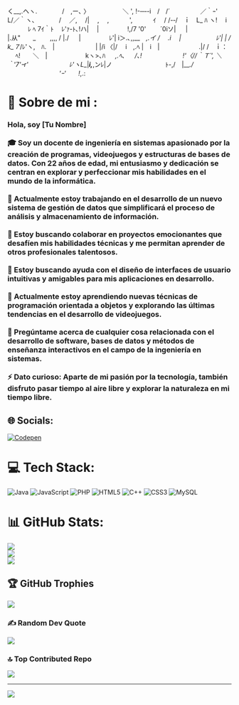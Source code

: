 く__,.ヘヽ.　　　　/　,ー､ 〉
　　　　　＼ ', !-─‐-i　/　/´
　　　 　 ／｀ｰ'　　　 L/／｀ヽ､
　　 　 /　 ／,　 /|　 ,　 ,　　　 ',
　　　ｲ 　/ /-‐/　ｉ　L_ ﾊ ヽ!　 i
　　　 ﾚ ﾍ 7ｲ｀ﾄ　 ﾚ'ｧ-ﾄ､!ハ|　 |
　　　　 !,/7 '0'　　 ´0iソ| 　      |　　　
　　　　 |.从"　　_　　 ,,,, / |./ 　 |
　　　　 ﾚ'| i＞.､,,__　_,.イ / 　.i 　|
　　　　　 ﾚ'| | / k_７_/ﾚ'ヽ,　ﾊ.　|
　　　　　　 | |/i 〈|/　 i　,.ﾍ |　i　|
　　　　　　.|/ /　ｉ： 　 ﾍ!　　＼　|
　　　 　 　 kヽ>､ﾊ 　 _,.ﾍ､ 　 /､!
　　　　　　 !'〈//｀Ｔ´', ＼ ｀'7'ｰr'
　　　　　　 ﾚ'ヽL__|___i,___,ンﾚ|ノ
　　　　　 　　　ﾄ-,/　|___./
　　　　　 　　　'ｰ'　　!_,.:


# 💫 Sobre de mi :
### Hola, soy [Tu Nombre]<br><br>🎓 Soy un docente de ingeniería en sistemas apasionado por la creación de programas, videojuegos y estructuras de bases de datos. Con 22 años de edad, mi entusiasmo y dedicación se centran en explorar y perfeccionar mis habilidades en el mundo de la informática.<br><br>🔭 Actualmente estoy trabajando en el desarrollo de un nuevo sistema de gestión de datos que simplificará el proceso de análisis y almacenamiento de información.<br><br>👯 Estoy buscando colaborar en proyectos emocionantes que desafíen mis habilidades técnicas y me permitan aprender de otros profesionales talentosos.<br><br>🤝 Estoy buscando ayuda con el diseño de interfaces de usuario intuitivas y amigables para mis aplicaciones en desarrollo.<br><br>🌱 Actualmente estoy aprendiendo nuevas técnicas de programación orientada a objetos y explorando las últimas tendencias en el desarrollo de videojuegos.<br><br>💬 Pregúntame acerca de cualquier cosa relacionada con el desarrollo de software, bases de datos y métodos de enseñanza interactivos en el campo de la ingeniería en sistemas.<br><br>⚡ Dato curioso: Aparte de mi pasión por la tecnología, también disfruto pasar tiempo al aire libre y explorar la naturaleza en mi tiempo libre. <br>


## 🌐 Socials:
[![Codepen](https://img.shields.io/badge/Codepen-000000?style=for-the-badge&logo=codepen&logoColor=white)](https://codepen.io/https://codepen.io/Axel-Rous/) 

# 💻 Tech Stack:
![Java](https://img.shields.io/badge/java-%23ED8B00.svg?style=for-the-badge&logo=openjdk&logoColor=white) ![JavaScript](https://img.shields.io/badge/javascript-%23323330.svg?style=for-the-badge&logo=javascript&logoColor=%23F7DF1E) ![PHP](https://img.shields.io/badge/php-%23777BB4.svg?style=for-the-badge&logo=php&logoColor=white) ![HTML5](https://img.shields.io/badge/html5-%23E34F26.svg?style=for-the-badge&logo=html5&logoColor=white) ![C++](https://img.shields.io/badge/c++-%2300599C.svg?style=for-the-badge&logo=c%2B%2B&logoColor=white) ![CSS3](https://img.shields.io/badge/css3-%231572B6.svg?style=for-the-badge&logo=css3&logoColor=white) ![MySQL](https://img.shields.io/badge/mysql-%2300000f.svg?style=for-the-badge&logo=mysql&logoColor=white)
# 📊 GitHub Stats:
![](https://github-readme-stats.vercel.app/api?username=AxelAceves&theme=swift&hide_border=false&include_all_commits=false&count_private=false)<br/>
![](https://github-readme-streak-stats.herokuapp.com/?user=AxelAceves&theme=swift&hide_border=false)<br/>
![](https://github-readme-stats.vercel.app/api/top-langs/?username=AxelAceves&theme=swift&hide_border=false&include_all_commits=false&count_private=false&layout=compact)

## 🏆 GitHub Trophies
![](https://github-profile-trophy.vercel.app/?username=AxelAceves&theme=flat&no-frame=true&no-bg=true&margin-w=4)

### ✍️ Random Dev Quote
![](https://quotes-github-readme.vercel.app/api?type=horizontal&theme=light)

### 🔝 Top Contributed Repo
![](https://github-contributor-stats.vercel.app/api?username=AxelAceves&limit=5&theme=dark_dimmed&combine_all_yearly_contributions=true)

---
[![](https://visitcount.itsvg.in/api?id=AxelAceves&icon=5&color=4)](https://visitcount.itsvg.in)

<!-- Proudly created with GPRM ( https://gprm.itsvg.in ) -->
